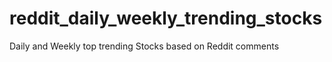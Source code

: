 # reddit_daily_weekly_trending_stocks
Daily and Weekly top trending Stocks based on Reddit comments
